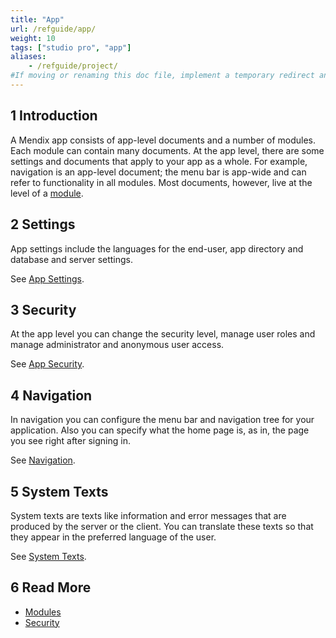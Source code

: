 ```yaml
---
title: "App"
url: /refguide/app/
weight: 10
tags: ["studio pro", "app"]
aliases:
    - /refguide/project/
#If moving or renaming this doc file, implement a temporary redirect and let the respective team know they should update the URL in the product. See Mapping to Products for more details.
---
```


## 1 Introduction

A Mendix app consists of app-level documents and a number of modules. Each module can contain many documents. At the app level, there are some settings and documents that apply to your app as a whole. For example, navigation is an app-level document; the menu bar is app-wide and can refer to functionality in all modules. Most documents, however, live at the level of a [module](/refguide/modules/).

## 2 Settings

App settings include the languages for the end-user, app directory and database and server settings.

See [App Settings](/refguide/app-settings/).

## 3 Security

At the app level you can change the security level, manage user roles and manage administrator and anonymous user access.

See [App Security](/refguide/app-security/).

## 4 Navigation

In navigation you can configure the menu bar and navigation tree for your application. Also you can specify what the home page is, as in, the page you see right after signing in.

See [Navigation](/refguide/navigation/).

## 5 System Texts

System texts are texts like information and error messages that are produced by the server or the client. You can translate these texts so that they appear in the preferred language of the user.

See [System Texts](/refguide/system-texts/).

## 6 Read More

* [Modules](/refguide/modules/)
* [Security](/refguide/security/)
